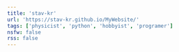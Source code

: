 ```yaml
---
title: 'stav-kr'
url: 'https://stav-kr.github.io/MyWebsite/'
tags: ['physicist', 'python', 'hobbyist', 'programer']
nsfw: false
rss: false
---
```

